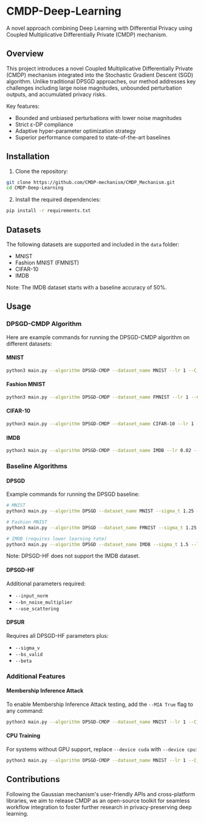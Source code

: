 # CMDP-Deep-Learning

A novel approach combining Deep Learning with Differential Privacy using Coupled Multiplicative Differentially Private (CMDP) mechanism.

## Overview

This project introduces a novel Coupled Multiplicative Differentially Private (CMDP) mechanism integrated into the Stochastic Gradient Descent (SGD) algorithm. Unlike traditional DPSGD approaches, our method addresses key challenges including large noise magnitudes, unbounded perturbation outputs, and accumulated privacy risks.

Key features:
- Bounded and unbiased perturbations with lower noise magnitudes
- Strict ε-DP compliance
- Adaptive hyper-parameter optimization strategy
- Superior performance compared to state-of-the-art baselines

## Installation

1. Clone the repository:
```bash
git clone https://github.com/CMDP-mechanism/CMDP_Mechanism.git
cd CMDP-Deep-Learning
```

2. Install the required dependencies:
```bash
pip install -r requirements.txt
```

## Datasets

The following datasets are supported and included in the `data` folder:
- MNIST
- Fashion MNIST (FMNIST)
- CIFAR-10
- IMDB

Note: The IMDB dataset starts with a baseline accuracy of 50%.

## Usage

### DPSGD-CMDP Algorithm

Here are example commands for running the DPSGD-CMDP algorithm on different datasets:

#### MNIST
```bash
python3 main.py --algorithm DPSGD-CMDP --dataset_name MNIST --lr 1 --C_t 0.2 --batch_size 1024 --epsilon 5.0 --lr_T_gain 1.02 --lr_min 0.5 --lr_max 2.0 --epsilon_T_acc 80 --device cuda
```

#### Fashion MNIST
```bash
python3 main.py --algorithm DPSGD-CMDP --dataset_name FMNIST --lr 1 --C_t 0.2 --batch_size 1024 --epsilon 5.0 --lr_T_gain 1.02 --lr_min 0.5 --lr_max 2.0 --epsilon_T_acc 60 --device cuda
```

#### CIFAR-10
```bash
python3 main.py --algorithm DPSGD-CMDP --dataset_name CIFAR-10 --lr 1 --C_t 0.2 --batch_size 4096 --epsilon 5.0 --lr_T_gain 1.02 --lr_min 0.5 --lr_max 2.0 --epsilon_T_acc 30 --device cuda
```

#### IMDB
```bash
python3 main.py --algorithm DPSGD-CMDP --dataset_name IMDB --lr 0.02 --C_t 0.2 --batch_size 4096 --epsilon 5.0 --lr_T_gain 1.02 --lr_min 0.02 --lr_max 0.03 --epsilon_T_acc 55 --device cuda
```

### Baseline Algorithms

#### DPSGD
Example commands for running the DPSGD baseline:

```bash
# MNIST
python3 main.py --algorithm DPSGD --dataset_name MNIST --sigma_t 1.25 --lr 2 --C_t 0.2 --batch_size 512 --epsilon 1.0 --device cuda

# Fashion MNIST
python3 main.py --algorithm DPSGD --dataset_name FMNIST --sigma_t 1.25 --lr 2 --C_t 0.2 --batch_size 512 --epsilon 1.0 --device cuda

# IMDB (requires lower learning rate)
python3 main.py --algorithm DPSGD --dataset_name IMDB --sigma_t 1.5 --lr 0.02 --C_t 0.2 --batch_size 512 --epsilon 1.0 --device cuda
```

Note: DPSGD-HF does not support the IMDB dataset.

#### DPSGD-HF
Additional parameters required:
- `--input_norm`
- `--bn_noise_multiplier`
- `--use_scattering`

#### DPSUR
Requires all DPSGD-HF parameters plus:
- `--sigma_v`
- `--bs_valid`
- `--beta`

### Additional Features

#### Membership Inference Attack
To enable Membership Inference Attack testing, add the `--MIA True` flag to any command:
```bash
python3 main.py --algorithm DPSGD-CMDP --dataset_name MNIST --lr 1 --C_t 0.2 --batch_size 1024 --epsilon 5.0 --MIA True --device cuda
```

#### CPU Training
For systems without GPU support, replace `--device cuda` with `--device cpu`:
```bash
python3 main.py --algorithm DPSGD-CMDP --dataset_name MNIST --lr 1 --C_t 0.2 --batch_size 1024 --epsilon 5.0 --device cpu
```

## Contributions

Following the Gaussian mechanism's user-friendly APIs and cross-platform libraries, we aim to release CMDP as an open-source toolkit for seamless workflow integration to foster further research in privacy-preserving deep learning.

